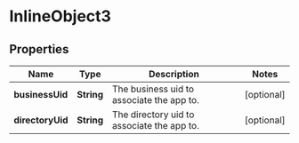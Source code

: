 

# InlineObject3


## Properties

Name | Type | Description | Notes
------------ | ------------- | ------------- | -------------
**businessUid** | **String** | The business uid to associate the app to. |  [optional]
**directoryUid** | **String** | The directory uid to associate the app to. |  [optional]




